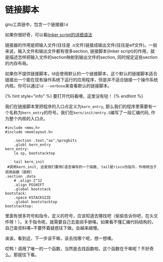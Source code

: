 # 链接脚本

gnu工具链中，包含一个链接器`ld`

如果你很好奇，可以看[linker script的详细语法](http://www.scoberlin.de/content/media/http/informatik/gcc_docs/ld_3.html)

链接器的作用是把输入文件\(往往是 .o文件\)链接成输出文件\(往往是elf文件\)。一般来说，输入文件和输出文件都有很多section, 链接脚本\(linker script\)的作用，就是描述怎样把输入文件的section映射到输出文件的section, 同时规定这些section的内存布局。

如果你不提供链接脚本，ld会使用默认的一个链接脚本，这个默认的链接脚本适合链接出一个能在现有操作系统下运行的应用程序，但是并不适合链接一个操作系统内核。你可以通过`ld --verbose`来查看默认的链接脚本。

{% hint style="info" %}
要打开代码看噢，这里没有哒！
{% endhint %}

我们在链接脚本里把程序的入口点定义为`kern_entry`, 那么我们的程序里需要有一个名称为`kern_entry`的符号。我们在`kern/init/entry.S`编写了一段汇编代码, 作为整个内核的入口点。

```text
#include <mmu.h>
#include <memlayout.h>

    .section .text,"ax",%progbits
    .globl kern_entry
kern_entry:
    la sp, bootstacktop

    tail kern_init
 #调用kern_init, 这是我们要用C语言编写的一个函数, tail是riscv伪指令，作用相当于调用函数（跳转）
.section .data
    # .align 2^12
    .align PGSHIFT
    .global bootstack
bootstack:
    .space KSTACKSIZE
    .global bootstacktop
bootstacktop:
```

里面有很多符号和指令，定义的符号，应该知道去哪找吧（偷偷告诉你吧，在头文件呀！）。关于指令呢，就需要自己去查阅手册咯。如果看不懂汇编代码结构的，自己查资料噢~不要怀着疑惑往下做。会越来越懵。

诶诶，看到这，下一步该干嘛，该去找哪个呢，想一想噢。

哎鸭！调用了唯一的一个函数，当然是去找函数啦。这个函数在干嘛呢？不好奇么。那就往下看。

